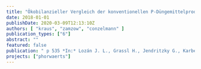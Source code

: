 ```yaml
---
title: "Ökobilanzieller Vergleich der konventionellen P-Düngemittelproduktion aus Rohphosphat mit der Phosphorrückgewinnung aus dem Abwasserpfad"
date: 2018-01-01
publishDate: 2020-03-09T12:13:10Z
authors: [ "kraus", "zamzow", "conzelmann" ]
publication_types: ["6"]
abstract: ""
featured: false
publication: " p 535 *In:* Lozán J. L., Grassl H., Jendritzky G., Karbe L. & Reise K. [eds.], Verwertung von Klärschlamm. Thomé-Kozmiensky Verlag GmbH. Berlin"
projects: ["phorwaerts"]
---
```


